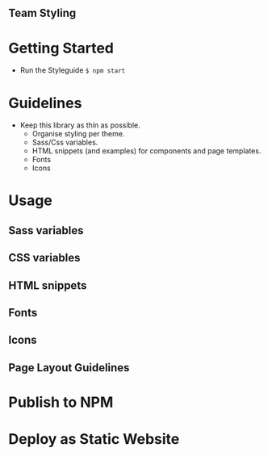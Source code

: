 Team Styling
---

# Getting Started
- Run the Styleguide `$ npm start`

# Guidelines
- Keep this library as thin as possible.
  - Organise styling per theme.
  - Sass/Css variables.
  - HTML snippets (and examples) for components and page templates.
  - Fonts
  - Icons

# Usage
## Sass variables
## CSS variables
## HTML snippets
## Fonts
## Icons
## Page Layout Guidelines

# Publish to NPM
# Deploy as Static Website
